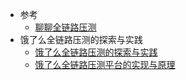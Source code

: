 - 参考
    - [聊聊全链路压测](https://www.cnblogs.com/imyalost/p/8439910.html)
- 饿了么全链路压测的探索与实践
    - [饿了么全链路压测的探索与实践](https://zhuanlan.zhihu.com/p/30306892)
    - [饿了么全链路压测平台的实现与原理](https://zhuanlan.zhihu.com/p/30511486)